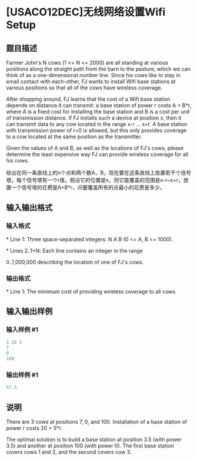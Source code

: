 # [USACO12DEC]无线网络设置Wifi Setup

## 题目描述

Farmer John's N cows (1 <= N <= 2000) are all standing at various positions along the straight path from the barn to the pasture, which we can think of as a one-dimensional number line. Since his cows like to stay in email contact with each-other, FJ wants to install Wifi base stations at various positions so that all of the cows have wireless coverage.

After shopping around, FJ learns that the cost of a Wifi base station depends on distance it can transmit: a base station of power r costs A + B\*r, where A is a fixed cost for installing the base station and B is a cost per unit of transmission distance. If FJ installs such a device at position x, then it can transmit data to any cow located in the range x-r ... x+r. A base station with transmission power of r=0 is allowed, but this only provides coverage to a cow located at the same position as the transmitter.

Given the values of A and B, as well as the locations of FJ's cows, please determine the least expensive way FJ can provide wireless coverage for all his cows.

给出在同一条直线上的n个点和两个数A，B，现在要在这条直线上放置若干个信号塔，每个信号塔有一个r值，假设它的位置是x，则它能覆盖的范围是x-r~x+r，放置一个信号塔的花费是A+B\*r，问要覆盖所有的点最小的花费是多少。

## 输入输出格式

### 输入格式

\* Line 1: Three space-separated integers: N A B (0 <= A, B <= 1000).

\* Lines 2..1+N: Each line contains an integer in the range

0..1,000,000 describing the location of one of FJ's cows.

### 输出格式

\* Line 1: The minimum cost of providing wireless coverage to all cows.

## 输入输出样例

### 输入样例 #1

```cpp
3 20 5 
7 
0 
100 

```
### 输出样例 #1

```cpp
57.5 

```
## 说明

There are 3 cows at positions 7, 0, and 100. Installation of a base station of power r costs 20 + 5\*r.

The optimal solution is to build a base station at position 3.5 (with power 3.5) and another at position 100 (with power 0). The first base station covers cows 1 and 2, and the second covers cow 3.

